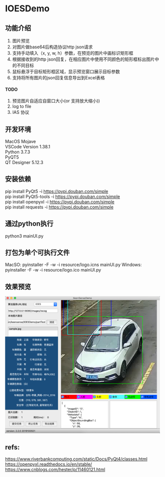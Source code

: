 # IOESDemo
## 功能介绍
1. 图片预览
2. 对图片做base64后构造协议http json请求
3. 支持手动填入（x, y, w, h）参数，在预览的图片中画标识矩形框
4. 根据接收到的http json回复，在相应图片中使用不同颜色的矩形框标出图片中的不同目标
5. 鼠标悬浮于目标矩形框区域，显示预览窗口展示目标参数
6. 支持将所有图片的json回复信息导出到Excel表格

#### TODO
1. 预览图片自适应自窗口大小(or 支持放大缩小))
2. log to file
3. IAS 协议

## 开发环境
MacOS Mojave    
VSCode Version 1.38.1      
Python 3.7.3    
PyQT5  
QT Designer 5.12.3  

## 安装依赖
pip install PyQt5 -i https://pypi.douban.com/simple   
pip install PyQt5-tools -i https://pypi.douban.com/simple   
pip install openpyxl -i https://pypi.douban.com/simple  
pip install requests -i https://pypi.douban.com/simple  

## 通过python执行
python3 mainUI.py

## 打包为单个可执行文件
MacSO: pyinstaller -F -w -i resource/logo.icns mainUI.py
Windows: pyinstaller -F -w -i resource/logo.ico mainUI.py
## 效果预览
![](resource/demo_osx.png)

## refs:
https://www.riverbankcomputing.com/static/Docs/PyQt4/classes.html  
https://openpyxl.readthedocs.io/en/stable/  
https://www.cnblogs.com/hester/p/11460121.html
